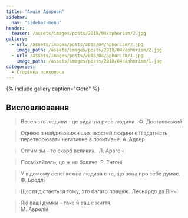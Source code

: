 ```yaml
---
title: "Акція Афоризм"
sidebar:
  nav: "sidebar-menu"
header:
  teaser: /assets/images/posts/2018/04/aphorism/2.jpg
gallery:
  - url: /assets/images/posts/2018/04/aphorism/2.jpg
    image_path: /assets/images/posts/2018/04/aphorism/2.jpg
  - url: /assets/images/posts/2018/04/aphorism/1.jpg
    image_path: /assets/images/posts/2018/04/aphorism/1.jpg
categories:
  - Сторінка психолога
---
```


{% include gallery caption="Фото" %}

## Висловлювання

> Веселість людини - це видатна риса людини. 
> Ф. Достоєвський

> Однією з найдивовижніших якостей людини є її здатність перетворювати негативне в позитивне.
> А. Адлер

> Оптимізм – то скарб великих. 
> Л. Арагон

> Посміхайтесь, це ж не боляче. 
> Р. Ентоні

> У відомому сенсі кожна людина є те, що вона про себе думає. 
> Ф. Бредлі

> Щастя дістається тому, хто багато працює.
> Леонардо да Вінчі

> Які ваші думки – таке й ваше життя.                  
> М. Аврелій